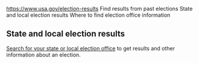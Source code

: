 

https://www.usa.gov/election-results
Find results from past elections
State and local election results
Where to find election office information

**State and local election results**
------------------------------------

[Search for your state or local election office](https://www.usa.gov/state-election-office)
to get results and other information about an election.
